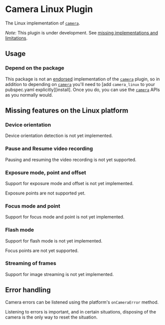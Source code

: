 # Camera Linux Plugin

The Linux implementation of [`camera`][camera].

*Note*: This plugin is under development.
See [missing implementations and limitations](#missing-features-on-the-linux-platform).

## Usage

### Depend on the package

This package is not an [endorsed][endorsed-federated-plugin]
implementation of the [`camera`][camera] plugin, so in addition to depending
on [`camera`][camera] you'll need to
[add `camera_linux` to your pubspec.yaml explicitly][install].
Once you do, you can use the [`camera`][camera] APIs as you normally would.

## Missing features on the Linux platform

### Device orientation

Device orientation detection is not yet implemented.

### Pause and Resume video recording

Pausing and resuming the video recording is not yet supported.

### Exposure mode, point and offset

Support for exposure mode and offset is not yet implemented.

Exposure points are not supported yet.

### Focus mode and point

Support for focus mode and point is not yet implemented.

### Flash mode

Support for flash mode is not yet implemented.

Focus points are not yet supported.

### Streaming of frames

Support for image streaming is not yet implemented.

## Error handling

Camera errors can be listened using the platform's `onCameraError` method.

Listening to errors is important, and in certain situations,
disposing of the camera is the only way to reset the situation.

<!-- Links -->

[camera]: https://pub.dev/packages/camera
[endorsed-federated-plugin]: https://flutter.dev/to/endorsed-federated-plugin
